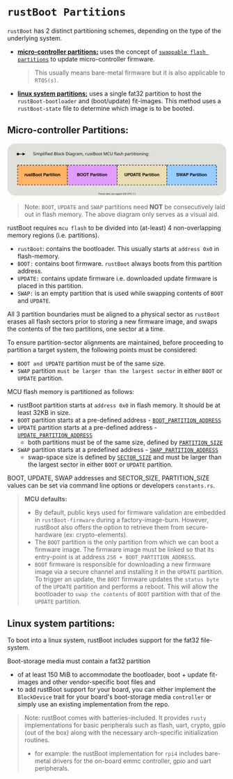 # `rustBoot Partitions`

`rustBoot` has 2 distinct partitioning schemes, depending on the type of the underlying system.
- [**micro-controller partitions:**](./partitions.md#micro-controller-partitions) uses the concept of [`swappable flash partitions`](https://github.com/nihalpasham/rustBoot/issues/2) to update micro-controller firmware. 
    > This usually means bare-metal firmware but it is also applicable to `RTOS(s)`.
- [**linux system partitions:**](./partitions.md#linux-system-partitions) uses a single fat32 partition to host the `rustBoot-bootloader` and  (boot/update) fit-images. This method uses a `rustBoot-state` file to determine which image is to be booted.
## Micro-controller Partitions:

[![partition](https://github.com/imrank03/rustBoot-book-diagrams/blob/main/partition.svg?raw=true "Simplified Block Diagram, 256 byte rustBoot header")](https://github.com/imrank03/rustBoot-book-diagrams/blob/main/partition.svg?raw=true)

> Note: `BOOT`, `UPDATE` and `SWAP` partitions need **NOT** be consecutively laid out in flash memory. The above diagram only serves as a visual aid.

rustBoot requires `mcu flash` to be divided into (at-least) 4 non-overlapping memory regions (i.e. partitions). 
- `rustBoot`: contains the bootloader. This usually starts at `address 0x0` in flash-memory. 
- `BOOT:` contains boot firmware. `rustBoot` always boots from this partition address.
- `UPDATE:` contains update firmware i.e. downloaded update firmware is placed in this partition.
- `SWAP:` is an empty partition that is used while swapping contents of `BOOT` and `UPDATE`.

All 3 partition boundaries must be aligned to a physical sector as `rustBoot` erases all flash sectors prior to storing a new firmware image, and swaps the contents of the two partitions, one sector at a time.

To ensure partition-sector alignments are maintained, before proceeding to partition a target system, the following points must be considered:

- `BOOT and UPDATE` partition must be of the same size.
- `SWAP` partition `must be larger than the largest sector` in either `BOOT` or `UPDATE` partition.

MCU flash memory is partitioned as follows:

- rustBoot partition starts at `address 0x0` in flash memory. It should be at least 32KB in size.
- `BOOT` partition starts at a pre-defined address - [`BOOT_PARTITION_ADDRESS`](https://github.com/nihalpasham/rustBoot/blob/7ea124b2d8f82b85b5500bfdbc038c104eee4452/rustBoot/src/constants.rs#L8)
- `UPDATE` partition starts at a pre-defined address - [`UPDATE_PARTITION_ADDRESS`](https://github.com/nihalpasham/rustBoot/blob/7ea124b2d8f82b85b5500bfdbc038c104eee4452/rustBoot/src/constants.rs#L10)
  - both partitions must be of the same size, defined by [`PARTITION_SIZE`](https://github.com/nihalpasham/rustBoot/blob/7ea124b2d8f82b85b5500bfdbc038c104eee4452/rustBoot/src/constants.rs#L6)
- `SWAP` partition starts at a predefined address - [`SWAP_PARTITION_ADDRESS`](https://github.com/nihalpasham/rustBoot/blob/7ea124b2d8f82b85b5500bfdbc038c104eee4452/rustBoot/src/constants.rs#L9)
  - swap-space size is defined by [`SECTOR_SIZE`](https://github.com/nihalpasham/rustBoot/blob/7ea124b2d8f82b85b5500bfdbc038c104eee4452/rustBoot/src/constants.rs#L5) and must be larger than the largest sector in either `BOOT` or `UPDATE` partition.

BOOT, UPDATE, SWAP addresses and SECTOR_SIZE, PARTITION_SIZE values can be set via command line options or developers `constants.rs`.

> **MCU defaults:**
> - By default, public keys used for firmware validation are embedded in `rustBoot-firmware` during a factory-image-burn. However, rustBoot also offers the option to retrieve them from secure-hardware (ex: crypto-elements).
> - The `BOOT` partition is the only partition from which we can boot a firmware image. The firmware image must be linked so that its entry-point is at address `256 + BOOT_PARTITION_ADDRESS`.
> - `BOOT` firmware is responsible for downloading a new firmware image via a secure channel and installing it in the `UPDATE` partition. To trigger an update, the `BOOT` firmware updates the `status byte` of the `UPDATE` partition and performs a reboot. This will allow the bootloader to `swap the contents` of `BOOT` partition with that of the `UPDATE` partition. 

## Linux system partitions:

To boot into a linux system, rustBoot includes support for the fat32 file-system. 

Boot-storage media must contain a fat32 partition 
- of at least 150 MiB to accommodate the bootloader, boot + update fit-images and other vendor-specific boot files and
- to add rustBoot support for your board, you can either implement the `BlockDevice` trait for your board's boot-storage media `controller` or simply use an existing implementation from the repo.

> Note: rustBoot comes with batteries-included. It provides `rusty` implementations for basic peripherals such as flash, uart, crypto, gpio (out of the box) along with the necessary arch-specific initialization routines.
> - for example: the rustBoot implementation for `rpi4` includes bare-metal drivers for the on-board emmc controller, gpio and uart peripherals. 